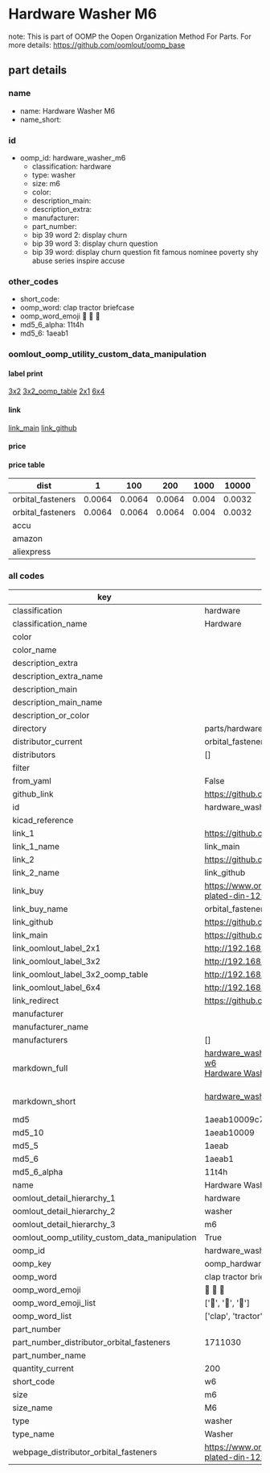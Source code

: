 # Hardware Washer M6  

note: This is part of OOMP the Oopen Organization Method For Parts. For more details: https://github.com/oomlout/oomp_base

##  part details
  







### name
* name: Hardware Washer M6
* name_short: 
### id
* oomp_id: hardware_washer_m6
  * classification: hardware
  * type: washer
  * size: m6
  * color: 
  * description_main: 
  * description_extra: 
  * manufacturer: 
  * part_number: 
  * bip 39 word 2: display churn
  * bip 39 word 3: display churn question
  * bip 39 word: display churn question fit famous nominee poverty shy abuse series inspire accuse

### other_codes
* short_code: 
* oomp_word: clap tractor briefcase
* oomp_word_emoji :clap: :tractor: :briefcase:
* md5_6_alpha: 11t4h
* md5_6: 1aeab1






### oomlout_oomp_utility_custom_data_manipulation
#### label print
[3x2](http://192.168.1.245:1112/?label=oomp%2011t4h)
[3x2_oomp_table](http://192.168.1.108:1112/?label=oomp%2011t4h)
[2x1](http://192.168.1.242:1112/?label=oomp%2011t4h)
[6x4](http://192.168.1.55:1112/?label=oomp%2011t4h)    

#### link

[link_main](https://github.com/oomlout/oomlout_oomp_version_1_messy/tree/main/parts/hardware_washer_m6) [link_github](https://github.com/oomlout/oomlout_oomp_version_1_messy/tree/main/parts/hardware_washer_m6)                             

#### price

#### price table
| dist | 1 | 100 | 200 | 1000 | 10000 |
|------|---|-----|-----|------|-------|
| orbital_fasteners | 0.0064 | 0.0064 | 0.0064 | 0.004 | 0.0032 |
| orbital_fasteners | 0.0064 | 0.0064 | 0.0064 | 0.004 | 0.0032 | 
| accu |  |  |  |  |  | 
| amazon |  |  |  |  |  | 
| aliexpress |  |  |  |  |  | 














### all codes 
| key | value |  
| --- | --- |  
| classification | hardware |  
| classification_name | Hardware |  
| color |  |  
| color_name |  |  
| description_extra |  |  
| description_extra_name |  |  
| description_main |  |  
| description_main_name |  |  
| description_or_color |   |  
| directory | parts/hardware_washer_m6 |  
| distributor_current | orbital_fasteners |  
| distributors | [] |  
| filter |  |  
| from_yaml | False |  
| github_link | https://github.com/oomlout/oomlout_oomp_part_src/tree/main/parts/hardware_washer_m6 |  
| id | hardware_washer_m6 |  
| kicad_reference |  |  
| link_1 | https://github.com/oomlout/oomlout_oomp_version_1_messy/tree/main/parts/hardware_washer_m6 |  
| link_1_name | link_main |  
| link_2 | https://github.com/oomlout/oomlout_oomp_version_1_messy/tree/main/parts/hardware_washer_m6 |  
| link_2_name | link_github |  
| link_buy | https://www.orbitalfasteners.co.uk/products/m6-mild-steel-form-a-flat-washer-bright-zinc-plated-din-125-1a-6-4x12-5x1-6mm- |  
| link_buy_name | orbital_fasteners |  
| link_github | https://github.com/oomlout/oomlout_oomp_version_1_messy/tree/main/parts/hardware_washer_m6 |  
| link_main | https://github.com/oomlout/oomlout_oomp_version_1_messy/tree/main/parts/hardware_washer_m6 |  
| link_oomlout_label_2x1 | http://192.168.1.242:1112/?label=oomp%2011t4h |  
| link_oomlout_label_3x2 | http://192.168.1.245:1112/?label=oomp%2011t4h |  
| link_oomlout_label_3x2_oomp_table | http://192.168.1.108:1112/?label=oomp%2011t4h |  
| link_oomlout_label_6x4 | http://192.168.1.55:1112/?label=oomp%2011t4h |  
| link_redirect | https://github.com/oomlout/oomlout_oomp_version_1_messy/tree/main/parts/hardware_washer_m6 |  
| manufacturer |  |  
| manufacturer_name |  |  
| manufacturers | [] |  
| markdown_full | [hardware_washer_m6](none)<br>[w6](none)<br>[Hardware Washer M6](none)<br><br> |  
| markdown_short | [hardware_washer_m6](none)<br><br> |  
| md5 | 1aeab10009c7952257a9557d5f0a31fc |  
| md5_10 | 1aeab10009 |  
| md5_5 | 1aeab |  
| md5_6 | 1aeab1 |  
| md5_6_alpha | 11t4h |  
| name | Hardware Washer M6 |  
| oomlout_detail_hierarchy_1 | hardware |  
| oomlout_detail_hierarchy_2 | washer |  
| oomlout_detail_hierarchy_3 | m6 |  
| oomlout_oomp_utility_custom_data_manipulation | True |  
| oomp_id | hardware_washer_m6 |  
| oomp_key | oomp_hardware_washer_m6 |  
| oomp_word | clap tractor briefcase |  
| oomp_word_emoji | :clap: :tractor: :briefcase: |  
| oomp_word_emoji_list | [':clap:', ':tractor:', ':briefcase:'] |  
| oomp_word_list | ['clap', 'tractor', 'briefcase'] |  
| part_number |  |  
| part_number_distributor_orbital_fasteners | 1711030 |  
| part_number_name |  |  
| quantity_current | 200 |  
| short_code | w6 |  
| size | m6 |  
| size_name | M6 |  
| type | washer |  
| type_name | Washer |  
| webpage_distributor_orbital_fasteners | https://www.orbitalfasteners.co.uk/products/m6-mild-steel-form-a-flat-washer-bright-zinc-plated-din-125-1a-6-4x12-5x1-6mm- |  
